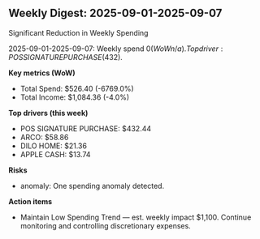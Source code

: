 ## Weekly Digest: 2025-09-01-2025-09-07
Significant Reduction in Weekly Spending

2025-09-01-2025-09-07: Weekly spend $0 (WoW n/a). Top driver: POS SIGNATURE PURCHASE ($432).


**Key metrics (WoW)**
- Total Spend: $526.40 (-6769.0%)
- Total Income: $1,084.36 (-4.0%)

**Top drivers (this week)**
- POS SIGNATURE PURCHASE: $432.44
- ARCO: $58.86
- DILO HOME: $21.36
- APPLE CASH: $13.74

**Risks**
- anomaly: One spending anomaly detected.

**Action items**
- Maintain Low Spending Trend — est. weekly impact $1,100. Continue monitoring and controlling discretionary expenses.

